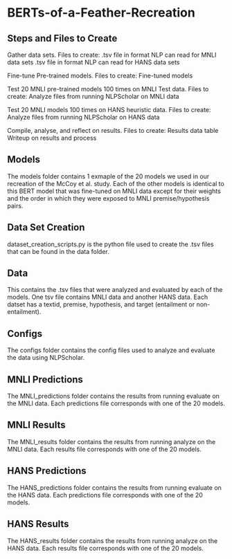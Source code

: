 





# BERTs-of-a-Feather-Recreation


## Steps and Files to Create

Gather data sets. Files to create:
.tsv file in format NLP can read for MNLI data sets
.tsv file in format NLP can read for HANS data sets

Fine-tune Pre-trained models. Files to create:
Fine-tuned models

Test 20 MNLI pre-trained models 100 times on MNLI Test data. Files to create:
Analyze files from running NLPScholar on MNLI data


Test 20 MNLI models 100 times on HANS heuristic data. Files to create:
Analyze files from running NLPScholar on HANS data


Compile, analyse, and reflect on results. Files to create:
Results data table
Writeup on results and process


## Models

The models folder contains 1 exmaple of the 20 models we used in our recreation of the McCoy et al. study. Each of the other models is identical to this BERT model that was fine-tuned on MNLI data except for their weights and the order in which they were exposed to MNLI premise/hypothesis pairs.

## Data Set Creation

dataset_creation_scripts.py is the python file used to create the .tsv files that can be found in the data folder.

## Data

This contains the .tsv files that were analyzed and evaluated by each of the models. One tsv file contains MNLI data and another HANS data. Each datset has a textid, premise, hypothesis, and target (entailment or non-entailment).

## Configs

The configs folder contains the config files used to analyze and evaluate the data using NLPScholar.

## MNLI Predictions

The MNLI_predictions folder contains the results from running evaluate on the MNLI data. Each predictions file corresponds with one of the 20 models.

## MNLI Results

The MNLI_results folder contains the results from running analyze on the MNLI data. Each results file corresponds with one of the 20 models.

## HANS Predictions

The HANS_predictions folder contains the results from running evaluate on the HANS data. Each predictions file corresponds with one of the 20 models.

## HANS Results

The HANS_results folder contains the results from running analyze on the HANS data. Each results file corresponds with one of the 20 models.






